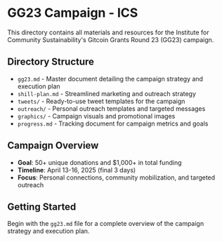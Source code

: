 # GG23 Campaign - ICS

This directory contains all materials and resources for the Institute for Community Sustainability's Gitcoin Grants Round 23 (GG23) campaign.

## Directory Structure
- `gg23.md` - Master document detailing the campaign strategy and execution plan
- `shill-plan.md` - Streamlined marketing and outreach strategy
- `tweets/` - Ready-to-use tweet templates for the campaign
- `outreach/` - Personal outreach templates and targeted messages
- `graphics/` - Campaign visuals and promotional images
- `progress.md` - Tracking document for campaign metrics and goals

## Campaign Overview
- **Goal**: 50+ unique donations and $1,000+ in total funding
- **Timeline**: April 13-16, 2025 (final 3 days)
- **Focus**: Personal connections, community mobilization, and targeted outreach

## Getting Started
Begin with the `gg23.md` file for a complete overview of the campaign strategy and execution plan.